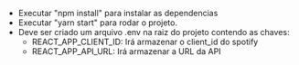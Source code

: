 - Executar "npm install" para instalar as dependencias
- Executar "yarn start" para rodar o projeto.
- Deve ser criado um arquivo .env na raiz do projeto contendo as chaves: 
  - REACT_APP_CLIENT_ID: Irá armazenar o client_id do spotify
  - REACT_APP_API_URL: Irá armazenar a URL da API 
